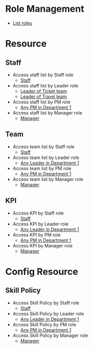 # Role Management 
- [List roles](d1_list_roles.md)
# Resource 

## Staff 
- Access staff list by Staff role
  - [Staff](use_case_staff_list_staff(nhoang).md)
- Access staff list by Leader role
  - [Leader of Ticket team](use_case_staff_list_leader(ttuan).md)
  - [Leader of Travel team](use_case_staff_list_leader(nghoang).md)
- Access staff list by PM role
  - [Any PM in Department 1](use_case_staff_list_pm(vkiet).md)
- Access staff list by Manager role
  - [Manager](use_case_staff_list_manager(bnguyen).md)

## Team
- Access team list by Staff role
  - [Staff](use_case_team_list_staff(nhoang).md)
- Access team list by Leader role
  - [Any Leader in Department 1](use_case_team_list_leader(ttuan).md)
- Access team list by PM role
  - [Any PM in Department 1](use_case_team_list_pm(vkiet).md)
- Access team list by Manager role
  - [Manager](use_case_team_list_manager(bnguyen).md)

## KPI
- Access KPI by Staff role
  - [Staff](use_case_kpi_staff(nhoang).md)
- Access KPI by Leader role
  - [Any Leader in Department 1](use_case_kpi_leader(ttuan).md)
- Access KPI by PM role
  - [Any PM in Department 1](use_case_kpi_pm(vkiet).md)
- Access KPI by Manager role
  - [Manager](use_case_kpi_manager(bnguyen).md)

# Config Resource 
## Skill Policy 
- Access Skill Policy by Staff role
  - [Staff](use_case_skill_policy_staff(nhoang).md)
- Access Skill Policy by Leader role
  - [Any Leader in Department 1](use_case_skill_policy_leader(ttuan).md)
- Access Skill Policy by PM role
  - [Any PM in Department 1](use_case_skill_policy_pm(vkiet).md)
- Access Skill Policy by Manager role
  - [Manager](use_case_skill_policy_manager(bnguyen).md)
